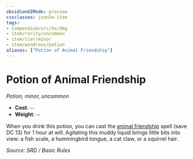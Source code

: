 ```yaml
---
obsidianUIMode: preview
cssclasses: json5e-item
tags:
- compendium/src/5e/dmg
- item/rarity/uncommon
- item/tier/minor
- item/wondrous/potion
aliases: ["Potion of Animal Friendship"]
---
```

# Potion of Animal Friendship
*Potion, minor, uncommon*  

- **Cost**: ⏤
- **Weight**: ⏤

When you drink this potion, you can cast the [animal friendship](animal-friendship.md) spell (save DC 13) for 1 hour at will. Agitating this muddy liquid brings little bits into view: a fish scale, a hummingbird tongue, a cat claw, or a squirrel hair.

*Source: SRD / Basic Rules*